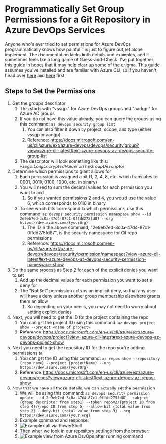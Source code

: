 # Programmatically Set Group Permissions for a Git Repository in Azure DevOps Services
Anyone who's ever tried to set permissions for Azure DevOps programmatically knows how painful it is just to figure out, let alone implement. The documentation lacks both details and examples, and it sometimes feels like a long game of Guess-and-Check. I've put together this guide in hopes that it may help clear up some of the enigma. This guide assumes you've installed and are familiar with Azure CLI, so if you haven't, head over [here](https://docs.microsoft.com/en-us/cli/azure/install-azure-cli?view=azure-cli-latest) and [here](https://docs.microsoft.com/en-us/azure/devops/cli/index?view=azure-devops) first.

## Steps to Set the Permissions
1. Get the group’s descriptor
    1. This starts with "vssgp." for Azure DevOps groups and "aadgp." for Azure AD groups
    2. If you do not have this value already, you can query the groups using this command: ```az devops security group list```
        1. You can also filter it down by project, scope, and type (either vssgp or aadgp)
        2. Reference: https://docs.microsoft.com/en-us/cli/azure/ext/azure-devops/devops/security/group?view=azure-cli-latest#ext-azure-devops-az-devops-security-group-list
    3. The descriptor will look something like this: *vssgp.LongEncryptedValueForTheGroupDescriptor*
2. Determine which permissions to grant allows for
    1. Each permission is assigned a bit (1, 2, 4, 8, etc. which translates to 0001, 0010, 0100, 1000, etc. in binary)
    2. You will need to sum the decimal values for each permission you want to add
        1. So if you wanted permissions 2 and 4, you would use the value 6, which corresponds to 0110 in binary
    3. To see which bits correspond to which permissions, use this command: ```az devops security permission namespace show --id 2e9eb7ed-3c0a-47d4-87c1-0ffdd275fd87 --org https://dev.azure.com/{yourOrg}```
        1. The ID in the above command, "2e9eb7ed-3c0a-47d4-87c1-0ffdd275fd87", is the security namespace for Git repo permissions
        2. Reference: https://docs.microsoft.com/en-us/cli/azure/ext/azure-devops/devops/security/permission/namespace?view=azure-cli-latest#ext-azure-devops-az-devops-security-permission-namespace-show
3. Do the same process as Step 2 for each of the explicit denies you want to set
    1. Add up the decimal values for each permission you want to set a deny for
    2. The "Not Set" permission acts as an implicit deny, so that any user will have a deny unless another group membership elsewhere grants them an allow
        1. So depending on your needs, you may not need to worry about setting explicit denies
4. Next, you will need to get the ID for the project containing the repo
    1. You can get the project ID using this command: ```az devops project show --project <name of project>```
    2. Reference: https://docs.microsoft.com/en-us/cli/azure/ext/azure-devops/devops/project?view=azure-cli-latest#ext-azure-devops-az-devops-project-show
5. Next you need to get the repository ID for the repo you’re adding permissions to
    1. You can get the ID using this command: ```az repos show --repository {repo name} --project {projectName} --org https://dev.azure.com/{yourOrg}```
    2. Reference: https://docs.microsoft.com/en-us/cli/azure/ext/azure-devops/repos?view=azure-cli-latest#ext-azure-devops-az-repos-show
6. Now that we have all those details, we can actually set the permission
    1. We will be using this command: ```az devops security permission update --id 2e9eb7ed-3c0a-47d4-87c1-0ffdd275fd87 --subject {group descriptor from step1} --token repoV2/{project ID from step 4}/{repo ID from step 5} --allow-bit {total value from step 2} --deny-bit {total value from step 3} --org https://dev.azure.com/{your org}```
    2. Example command and response:
    3. ![Example call via PowerShell](https://github.com/anmason/AzureDevOpsHelps/blob/master/_Images/Repos/az_cli_group_permissions_example.png)
    4. Then when we look in our repository settings from the browser:
    5. ![Example view from Azure DevOps after running command](https://github.com/anmason/AzureDevOpsHelps/blob/master/_Images/Repos/az_cli_group_permissions_devops_view.jpg)
